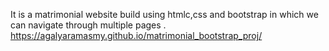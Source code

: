  It is a matrimonial website build using htmlc,css and bootstrap in which we can navigate through multiple pages .
 https://agalyaramasmy.github.io/matrimonial_bootstrap_proj/
